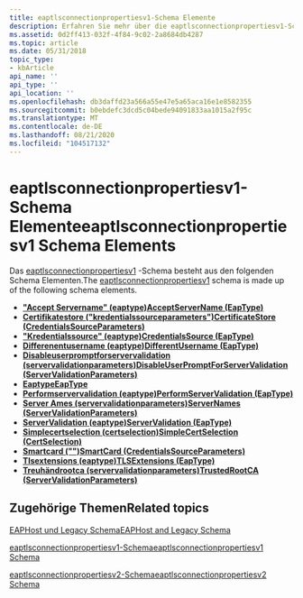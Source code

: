 ```yaml
---
title: eaptlsconnectionpropertiesv1-Schema Elemente
description: Erfahren Sie mehr über die eaptlsconnectionpropertiesv1-Schema Elemente, wie z. b. Servernamen (servervalidationparameters).
ms.assetid: 0d2ff413-032f-4f84-9c02-2a8684db4287
ms.topic: article
ms.date: 05/31/2018
topic_type:
- kbArticle
api_name: ''
api_type: ''
api_location: ''
ms.openlocfilehash: db3daffd23a566a55e47e5a65aca16e1e8582355
ms.sourcegitcommit: b0ebdefc3dcd5c04bede94091833aa1015a2f95c
ms.translationtype: MT
ms.contentlocale: de-DE
ms.lasthandoff: 08/21/2020
ms.locfileid: "104517132"
---
```

# <a name="eaptlsconnectionpropertiesv1-schema-elements"></a><span data-ttu-id="25136-103">eaptlsconnectionpropertiesv1-Schema Elemente</span><span class="sxs-lookup"><span data-stu-id="25136-103">eaptlsconnectionpropertiesv1 Schema Elements</span></span>

<span data-ttu-id="25136-104">Das [eaptlsconnectionpropertiesv1](eaptlsconnectionpropertiesv1schema-schema.md) -Schema besteht aus den folgenden Schema Elementen.</span><span class="sxs-lookup"><span data-stu-id="25136-104">The [eaptlsconnectionpropertiesv1](eaptlsconnectionpropertiesv1schema-schema.md) schema is made up of the following schema elements.</span></span>

-   [<span data-ttu-id="25136-105">**"Accept Servername" (eaptype)**</span><span class="sxs-lookup"><span data-stu-id="25136-105">**AcceptServerName (EapType)**</span></span>](eaptlsconnectionpropertiesv1schema-tlsextensionstype-peapextensionstype-element.md)
-   [<span data-ttu-id="25136-106">**Certifikatestore ("kredentialssourceparameters")**</span><span class="sxs-lookup"><span data-stu-id="25136-106">**CertificateStore (CredentialsSourceParameters)**</span></span>](eaptlsconnectionpropertiesv1schema-certificatestore-credentialssourceparameters-element.md)
-   [<span data-ttu-id="25136-107">**"Kredentialssource" (eaptype)**</span><span class="sxs-lookup"><span data-stu-id="25136-107">**CredentialsSource (EapType)**</span></span>](eaptlsconnectionpropertiesv1schema-credentialssource-eaptype-element.md)
-   [<span data-ttu-id="25136-108">**Differenentusername (eaptype)**</span><span class="sxs-lookup"><span data-stu-id="25136-108">**DifferentUsername (EapType)**</span></span>](eaptlsconnectionpropertiesv1schema-differentusername-eaptype-element.md)
-   [<span data-ttu-id="25136-109">**Disableuserpromptforservervalidation (servervalidationparameters)**</span><span class="sxs-lookup"><span data-stu-id="25136-109">**DisableUserPromptForServerValidation (ServerValidationParameters)**</span></span>](eaptlsconnectionpropertiesv1schema-disableuserpromptforservervalidation-servervalidationparameters-element.md)
-   [<span data-ttu-id="25136-110">**Eaptype**</span><span class="sxs-lookup"><span data-stu-id="25136-110">**EapType**</span></span>](eaptlsconnectionpropertiesv1schema-eaptype-element.md)
-   [<span data-ttu-id="25136-111">**Performservervalidation (eaptype)**</span><span class="sxs-lookup"><span data-stu-id="25136-111">**PerformServerValidation (EapType)**</span></span>](eaptlsconnectionpropertiesv1schema-performservervalidation-peapextensionstype-element.md)
-   [<span data-ttu-id="25136-112">**Server Ames (servervalidationparameters)**</span><span class="sxs-lookup"><span data-stu-id="25136-112">**ServerNames (ServerValidationParameters)**</span></span>](eaptlsconnectionpropertiesv1schema-servernames-servervalidationparameters-element.md)
-   [<span data-ttu-id="25136-113">**ServerValidation (eaptype)**</span><span class="sxs-lookup"><span data-stu-id="25136-113">**ServerValidation (EapType)**</span></span>](eaptlsconnectionpropertiesv1schema-servervalidation-eaptype-element.md)
-   [<span data-ttu-id="25136-114">**Simplecertselection (certselection)**</span><span class="sxs-lookup"><span data-stu-id="25136-114">**SimpleCertSelection (CertSelection)**</span></span>](eaptlsconnectionpropertiesv1schema-simplecertselection-certselection-element.md)
-   [<span data-ttu-id="25136-115">**Smartcard ("")**</span><span class="sxs-lookup"><span data-stu-id="25136-115">**SmartCard (CredentialsSourceParameters)**</span></span>](eaptlsconnectionpropertiesv1schema-smartcard-credentialssourceparameters-element.md)
-   [<span data-ttu-id="25136-116">**Tlsextensions (eaptype)**</span><span class="sxs-lookup"><span data-stu-id="25136-116">**TLSExtensions (EapType)**</span></span>](eaptlsconnectionpropertiesv1schema-acceptservername-peapextensionstype-element.md)
-   [<span data-ttu-id="25136-117">**Treuhändrootca (servervalidationparameters)**</span><span class="sxs-lookup"><span data-stu-id="25136-117">**TrustedRootCA (ServerValidationParameters)**</span></span>](eaptlsconnectionpropertiesv1schema-trustedrootca-servervalidationparameters-element.md)

## <a name="related-topics"></a><span data-ttu-id="25136-118">Zugehörige Themen</span><span class="sxs-lookup"><span data-stu-id="25136-118">Related topics</span></span>

<dl> <dt>

[<span data-ttu-id="25136-119">EAPHost und Legacy Schema</span><span class="sxs-lookup"><span data-stu-id="25136-119">EAPHost and Legacy Schema</span></span>](eaphost-schemas.md)
</dt> <dt>

[<span data-ttu-id="25136-120">eaptlsconnectionpropertiesv1-Schema</span><span class="sxs-lookup"><span data-stu-id="25136-120">eaptlsconnectionpropertiesv1 Schema</span></span>](eaptlsconnectionpropertiesv1schema-schema.md)
</dt> <dt>

[<span data-ttu-id="25136-121">eaptlsconnectionpropertiesv2-Schema</span><span class="sxs-lookup"><span data-stu-id="25136-121">eaptlsconnectionpropertiesv2 Schema</span></span>](eaptlsconnectionpropertiesv2schema-schema.md)
</dt> </dl>

 

 




